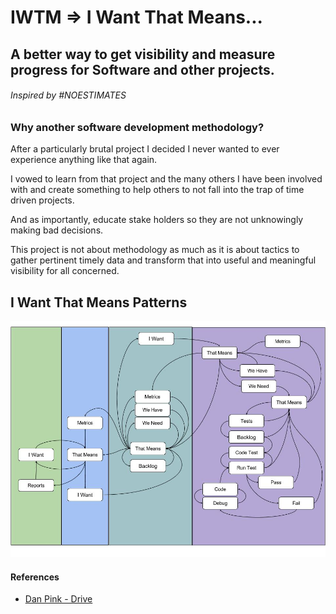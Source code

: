 # IWTM => I Want That Means...
## A better way to get visibility and measure progress for Software and other projects.
###### Inspired by #NOESTIMATES
### Why another software development methodology?
After a particularly brutal project I decided I never wanted to ever experience anything like that again.

I vowed to learn from that project and the many others I have been involved with and create something to help others to not fall into the trap of time driven projects.

And as importantly, educate stake holders so they are not unknowingly making bad decisions.

This project is not about methodology as much as it is about tactics to gather pertinent timely data and transform that into useful and meaningful visibility for all concerned.

## I Want That Means Patterns

![IWTM pattern Diagram](https://github.com/devdug/iwtm/blob/master/images/IWTM-Flow-V0.0.1.jpg)



#### References
- [Dan Pink - Drive](https://www.youtube.com/watch?v=u6XAPnuFjJc)
